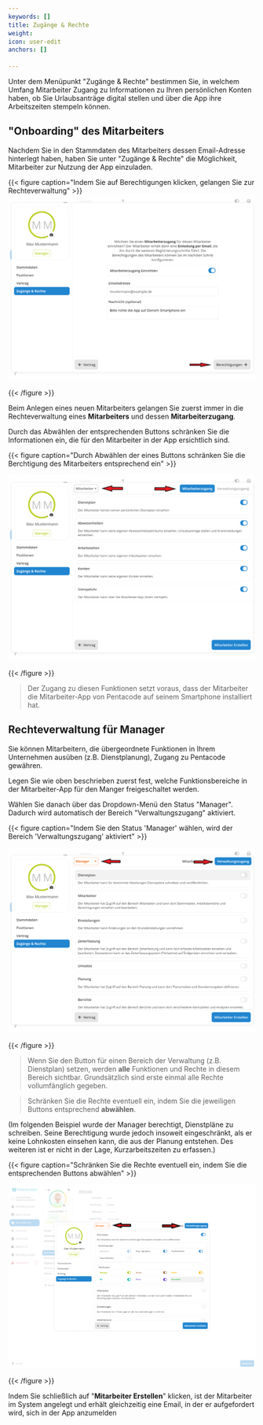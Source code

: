 ```yaml
---
keywords: []
title: Zugänge & Rechte
weight: 
icon: user-edit
anchors: []

---
```

Unter dem Menüpunkt "Zugänge & Rechte" bestimmen Sie, in welchem Umfang Mitarbeiter Zugang zu Informationen zu Ihren persönlichen Konten haben, ob Sie Urlaubsanträge digital stellen und über die App ihre Arbeitszeiten stempeln können.

## "Onboarding" des Mitarbeiters

Nachdem Sie in den Stammdaten des Mitarbeiters dessen Email-Adresse hinterlegt haben, haben Sie unter "Zugänge & Rechte" die Möglichkeit, Mitarbeiter zur Nutzung der App einzuladen.

{{< figure caption="Indem Sie auf Berechtigungen klicken, gelangen Sie zur Rechteverwaltung" >}}![](/uploads/blog_update_1-17-0_mitarbeiter-app_ma-app-einrichten_2.png)

{{< /figure >}}

Beim Anlegen eines neuen Mitarbeiters gelangen Sie zuerst immer in die Rechteverwaltung eines **Mitarbeiters** und dessen **Mitarbeiterzugang**.

Durch das Abwählen der entsprechenden Buttons schränken Sie die Informationen ein, die für den Mitarbeiter in der App ersichtlich sind.

{{< figure caption="Durch Abwählen der eines Buttons schränken Sie die Berchtigung des Mitarbeiters entsprechend ein" >}}

![](/uploads/blog_update_1-17-0_mitarbeiter-app_rechte_1.png)

{{< /figure >}}

> Der Zugang zu diesen Funktionen setzt voraus, dass der Mitarbeiter die Mitarbeiter-App von Pentacode auf seinem Smartphone installiert hat.

## Rechteverwaltung für Manager

Sie können Mitarbeitern, die übergeordnete Funktionen in Ihrem Unternehmen ausüben (z.B. Dienstplanung), Zugang zu Pentacode gewähren.

Legen Sie wie oben beschrieben zuerst fest, welche Funktionsbereiche in der Mitarbeiter-App für den Manger freigeschaltet werden.

Wählen Sie danach über das Dropdown-Menü den Status "Manager". Dadurch wird automatisch der Bereich "Verwaltungszugang" aktiviert.

{{< figure caption="Indem Sie den Status 'Manager' wählen, wird der Bereich 'Verwaltungszugang' aktiviert" >}}

![](/uploads/blog_update_1-17-0_mitarbeiter-app_rechte_2.png)

{{< /figure >}}

> Wenn Sie den Button für einen Bereich der Verwaltung (z.B. Dienstplan) setzen, werden **alle** Funktionen und Rechte in diesem Bereich sichtbar. Grundsätzlich sind erste einmal alle Rechte vollumfänglich gegeben.

> Schränken Sie die Rechte eventuell ein, indem Sie die jeweiligen Buttons entsprechend **abwählen**.

(Im folgenden Beispiel wurde der Manager berechtigt, Dienstpläne zu schreiben. Seine Berechtigung wurde jedoch insoweit eingeschränkt, als er keine Lohnkosten einsehen kann, die aus der Planung entstehen. Des weiteren ist er nicht in der Lage, Kurzarbeitszeiten zu erfassen.)

{{< figure caption="Schränken Sie die Rechte eventuell ein, indem Sie die entsprechenden Buttons abwählen" >}}

![](/uploads/hilfeartikel_update_1-17-0_mitarbeiter-app_rechte_2.png)

{{< /figure >}}

Indem Sie schließlich auf "**Mitarbeiter Erstellen**" klicken, ist der Mitarbeiter im System angelegt und erhält gleichzeitig eine Email, in der er aufgefordert wird, sich in der App anzumelden